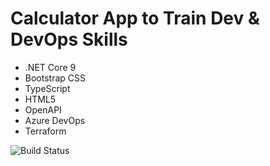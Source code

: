 # Calculator App to Train Dev & DevOps Skills

- .NET Core 9
- Bootstrap CSS
- TypeScript
- HTML5
- OpenAPI
- Azure DevOps
- Terraform

![Build Status](https://dev.azure.com/zavalik/codetraining/_apis/build/status%2FCI%20for%20Main%20Branch?branchName=main&stageName=BuildTest&jobName=Build%20and%20Test%20.NET%20Projects)
